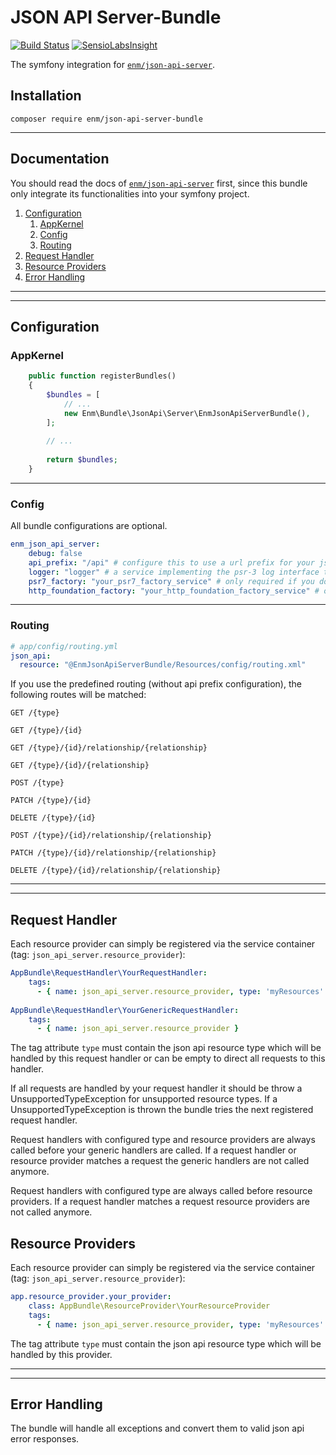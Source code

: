 JSON API Server-Bundle
======================
[![Build Status](https://travis-ci.org/eosnewmedia/JSON-API-Server-Bundle.svg?branch=master)](https://travis-ci.org/eosnewmedia/JSON-API-Server-Bundle)
[![SensioLabsInsight](https://insight.sensiolabs.com/projects/56e6d8ea-6f12-45e6-8c2c-c8a75c8a65c7/mini.png)](https://insight.sensiolabs.com/projects/56e6d8ea-6f12-45e6-8c2c-c8a75c8a65c7)

The symfony integration for [`enm/json-api-server`](https://eosnewmedia.github.io/JSON-API-Server/).

## Installation

    composer require enm/json-api-server-bundle

*****

## Documentation
You should read the docs of [`enm/json-api-server`](https://eosnewmedia.github.io/JSON-API-Server/) first,
since this bundle only integrate its functionalities into your symfony project.

1. [Configuration](#configuration)
    1. [AppKernel](#appkernel)
    1. [Config](#config)
    1. [Routing](#routing)
1. [Request Handler](#request-handler)
1. [Resource Providers](#resource-providers)
1. [Error Handling](#error-handling)

*****
*****

## Configuration

### AppKernel

```php
    public function registerBundles()
    {
        $bundles = [
            // ...
            new Enm\Bundle\JsonApi\Server\EnmJsonApiServerBundle(),
        ];
        
        // ...
        
        return $bundles;
    }
```

*****

### Config
All bundle configurations are optional.

```yaml
enm_json_api_server:
    debug: false
    api_prefix: "/api" # configure this to use a url prefix for your json api routes: e.g. /api/{type}
    logger: "logger" # a service implementing the psr-3 log interface to log exceptions and debug messages
    psr7_factory: "your_psr7_factory_service" # only required if you do not want to use "zend-diactoros" for symfony request/response converting
    http_foundation_factory: "your_http_foundation_factory_service" # only required if you do not want to use the default implementation shipped with "symfony/psr-http-message-bridge"
```

*****

### Routing

```yaml
# app/config/routing.yml
json_api:
  resource: "@EnmJsonApiServerBundle/Resources/config/routing.xml"
```

If you use the predefined routing (without api prefix configuration), the following routes will be matched:

    GET /{type}
    
    GET /{type}/{id}
    
    GET /{type}/{id}/relationship/{relationship}
    
    GET /{type}/{id}/{relationship}
    
    POST /{type}
    
    PATCH /{type}/{id}
    
    DELETE /{type}/{id}
    
    POST /{type}/{id}/relationship/{relationship}
    
    PATCH /{type}/{id}/relationship/{relationship}
    
    DELETE /{type}/{id}/relationship/{relationship}

*****
*****

## Request Handler
Each resource provider can simply be registered via the service container (tag: `json_api_server.resource_provider`):

```yml
AppBundle\RequestHandler\YourRequestHandler:
    tags:
      - { name: json_api_server.resource_provider, type: 'myResources' }
      
AppBundle\RequestHandler\YourGenericRequestHandler:
    tags:
      - { name: json_api_server.resource_provider }
```

The tag attribute `type` must contain the json api resource type which will be handled by this request handler or can 
be empty to direct all requests to this handler.

If all requests are handled by your request handler it should be throw a UnsupportedTypeException for unsupported 
resource types. If a UnsupportedTypeException is thrown the bundle tries the next registered request handler.

Request handlers with configured type and resource providers are always called before your generic handlers are called.
If a request handler or resource provider matches a request the generic handlers are not called anymore.

Request handlers with configured type are always called before resource providers.
If a request handler matches a request resource providers are not called anymore.

## Resource Providers
Each resource provider can simply be registered via the service container (tag: `json_api_server.resource_provider`):

```yml
app.resource_provider.your_provider:
    class: AppBundle\ResourceProvider\YourResourceProvider
    tags:
      - { name: json_api_server.resource_provider, type: 'myResources' }
```

The tag attribute `type` must contain the json api resource type which will be handled by this provider.

*****
*****

## Error Handling
The bundle will handle all exceptions and convert them to valid json api error responses.
